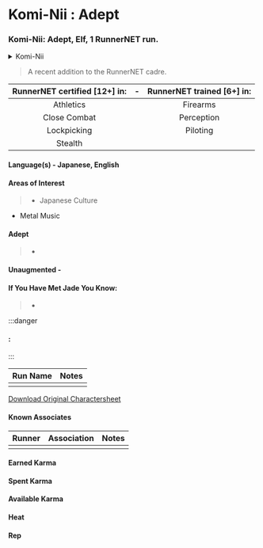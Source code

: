 # Komi-Nii : Adept

### Komi-Nii: Adept, Elf, 1 RunnerNET run.

<details>
<summary>Komi-Nii</summary>

</details>

> A recent addition to the RunnerNET cadre.



| RunnerNET certified [12+] in:|-| RunnerNET trained [6+] in:|
| :-: |:-: |:-:|
|Athletics||Firearms|
|Close Combat||Perception|
|Lockpicking||Piloting|
|Stealth|||


#### Language(s) - Japanese, English
#### Areas of Interest
> - Japanese Culture
- Metal Music

#### Adept
> - 

#### Unaugmented - 
> 

#### If You Have Met Jade You Know:
> -

:::danger
#### :
> 
:::

| Run Name| Notes|
| ----------- | ----------- |
|  | |


[Download Original Charactersheet](./assets/Komi_Nii.pdf)

#### Known Associates
| Runner|Association| Notes|
| :-: |:-: |:-:|
| || |


#### Earned Karma 


#### Spent Karma


#### Available Karma 


#### Heat

#### Rep
